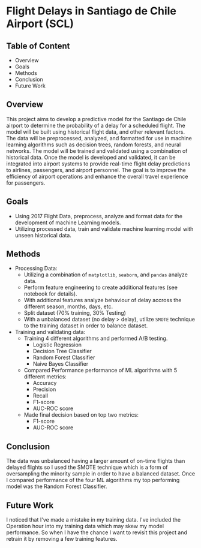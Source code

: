 # Flight Delays in Santiago de Chile Airport (SCL)

## Table of Content
* Overview
* Goals
* Methods
* Conclusion
* Future Work

## Overview
This project aims to develop a predictive model for the Santiago de Chile airport to determine the probability of a delay for a scheduled flight. The model will be built using historical flight data, and other relevant factors. The data will be preprocessed, analyzed, and formatted for use in machine learning algorithms such as decision trees, random forests, and neural networks. The model will be trained and validated using a combination of historical data. Once the model is developed and validated, it can be integrated into airport systems to provide real-time flight delay predictions to airlines, passengers, and airport personnel. The goal is to improve the efficiency of airport operations and enhance the overall travel experience for passengers.

## Goals
* Using 2017 Flight Data, preprocess, analyze and format data for the development of machine Learning models.
* Utilizing processed data, train and validate machine learning model with unseen historical data.

## Methods
* Processing Data:
    * Utilizing a combination of `matplotlib`, `seaborn`, and `pandas` analyze data.
    * Perform feature engineering to create additional features (see notebook for details).
    * With additional features analyze behaviour of delay accross the different season, months, days, etc.
    * Split dataset (70% training, 30% Testing)
    * With a unbalanced dataset (no delay > delay), utilize `SMOTE` technique to the training dataset in order to balance dataset.
* Training and validating data:
    * Training 4 different algorithms and performed A/B testing.
        * Logistic Regression
        * Decision Tree Classifier
        * Random Forest Classifier
        * Naive Bayes Classifier
    * Compared Performance performance of ML algorithms with 5 different metrics:
        * Accuracy
        * Precision
        * Recall
        * F1-score
        * AUC-ROC score
    * Made final decision based on top two metrics:
        * F1-score
        * AUC-ROC score

## Conclusion
The data was unbalanced having a larger amount of on-time flights than delayed flights so I used the SMOTE technique which is a form of oversampling the minority sample in order to have a balanced dataset.  Once I compared performance of the four ML algorithms my top performing model was the Random Forest Classifier.

## Future Work
I noticed that I've made a mistake in my training data.  I've included the Operation hour into my training data which may skew my model performance.  So when I have the chance I want to revisit this project and retrain it by removing a few training features.
